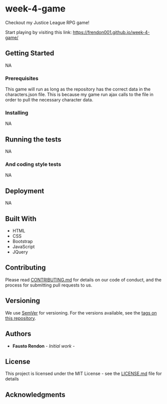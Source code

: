 # week-4-game

Checkout my Justice League RPG game!

Start playing by visiting this link: https://frendon001.github.io/week-4-game/

## Getting Started

NA

### Prerequisites

This game will run as long as the repository has the correct data in the characters.json file. This is because my game run ajax calls to the file in order to pull the necessary character data. 

### Installing

NA

## Running the tests

NA

### And coding style tests

NA

## Deployment

NA

## Built With

*  HTML
*  CSS
*  Bootstrap
*  JavaScript
*  JQuery

## Contributing

Please read [CONTRIBUTING.md](https://gist.github.com/PurpleBooth/b24679402957c63ec426) for details on our code of conduct, and the process for submitting pull requests to us.

## Versioning

We use [SemVer](http://semver.org/) for versioning. For the versions available, see the [tags on this repository](https://github.com/your/project/tags). 

## Authors

* **Fausto Rendon** - *Initial work* -


## License

This project is licensed under the MIT License - see the [LICENSE.md](LICENSE.md) file for details

## Acknowledgments


